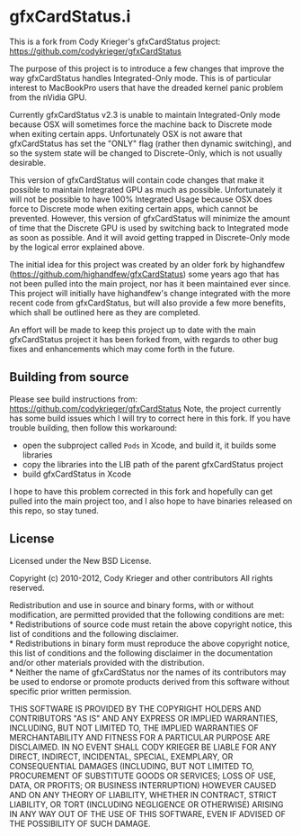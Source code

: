 # gfxCardStatus.i

This is a fork from Cody Krieger's gfxCardStatus project: https://github.com/codykrieger/gfxCardStatus

The purpose of this project is to introduce a few changes that improve the way gfxCardStatus handles Integrated-Only mode.  This is of particular interest to MacBookPro users that have the dreaded kernel panic problem from the nVidia GPU.  

Currently gfxCardStatus v2.3 is unable to maintain Integrated-Only mode because OSX will sometimes force the machine back to Discrete mode when exiting certain apps.  Unfortunately OSX is not aware that gfxCardStatus has set the "ONLY" flag (rather then dynamic switching), and so the system state will be changed to Discrete-Only, which is not usually desirable.

This version of gfxCardStatus will contain code changes that make it possible to maintain Integrated GPU as much as possible.  Unfortunately it will not be possible to have 100% Integrated Usage because OSX does force to Discrete mode when exiting certain apps, which cannot be prevented.  However, this version of gfxCardStatus will minimize the amount of time that the Discrete GPU is used by switching back to Integrated mode as soon as possible.   And it will avoid getting trapped in Discrete-Only mode by the logical error explained above.

The initial idea for this project was created by an older fork by highandfew (https://github.com/highandfew/gfxCardStatus) some years ago that has not been pulled into the main project, nor has it been maintained ever since.  This project will initially have highandfew's change integrated with the more recent code from gfxCardStatus, but will also provide a few more benefits, which shall be outlined here as they are completed.  

An effort will be made to keep this project up to date with the main gfxCardStatus project it has been forked from, with regards to other bug fixes and enhancements which may come forth in the future.

## Building from source

Please see build instructions from: https://github.com/codykrieger/gfxCardStatus
Note, the project currently has some build issues which I will try to correct here in this fork.  If you have trouble building, then follow this workaround: 
  - open the subproject called <code>Pods</code> in Xcode, and build it, it builds some libraries
  - copy the libraries into the LIB path of the parent gfxCardStatus project
  - build gfxCardStatus in Xcode

I hope to have this problem corrected in this fork and hopefully can get pulled into the main project too, and I also hope to have binaries released on this repo, so stay tuned.


## License

Licensed under the New BSD License.

Copyright (c) 2010-2012, Cody Krieger and other contributors
All rights reserved.

Redistribution and use in source and binary forms, with or without
modification, are permitted provided that the following conditions are met:  
    * Redistributions of source code must retain the above copyright
      notice, this list of conditions and the following disclaimer.  
    * Redistributions in binary form must reproduce the above copyright
      notice, this list of conditions and the following disclaimer in the
      documentation and/or other materials provided with the distribution.  
    * Neither the name of gfxCardStatus nor the
      names of its contributors may be used to endorse or promote products
      derived from this software without specific prior written permission.  

THIS SOFTWARE IS PROVIDED BY THE COPYRIGHT HOLDERS AND CONTRIBUTORS "AS IS" AND
ANY EXPRESS OR IMPLIED WARRANTIES, INCLUDING, BUT NOT LIMITED TO, THE IMPLIED
WARRANTIES OF MERCHANTABILITY AND FITNESS FOR A PARTICULAR PURPOSE ARE
DISCLAIMED. IN NO EVENT SHALL CODY KRIEGER BE LIABLE FOR ANY
DIRECT, INDIRECT, INCIDENTAL, SPECIAL, EXEMPLARY, OR CONSEQUENTIAL DAMAGES
(INCLUDING, BUT NOT LIMITED TO, PROCUREMENT OF SUBSTITUTE GOODS OR SERVICES;
LOSS OF USE, DATA, OR PROFITS; OR BUSINESS INTERRUPTION) HOWEVER CAUSED AND
ON ANY THEORY OF LIABILITY, WHETHER IN CONTRACT, STRICT LIABILITY, OR TORT
(INCLUDING NEGLIGENCE OR OTHERWISE) ARISING IN ANY WAY OUT OF THE USE OF THIS
SOFTWARE, EVEN IF ADVISED OF THE POSSIBILITY OF SUCH DAMAGE.
